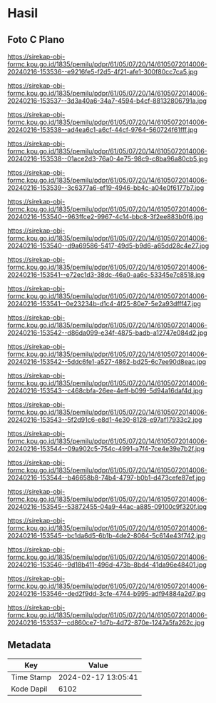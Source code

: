 # Hasil

## Foto C Plano

https://sirekap-obj-formc.kpu.go.id/1835/pemilu/pdpr/61/05/07/20/14/6105072014006-20240216-153536--e9216fe5-f2d5-4f21-afe1-300f80cc7ca5.jpg

https://sirekap-obj-formc.kpu.go.id/1835/pemilu/pdpr/61/05/07/20/14/6105072014006-20240216-153537--3d3a40a6-34a7-4594-b4cf-88132806791a.jpg

https://sirekap-obj-formc.kpu.go.id/1835/pemilu/pdpr/61/05/07/20/14/6105072014006-20240216-153538--ad4ea6c1-a6cf-44cf-9764-560724f61fff.jpg

https://sirekap-obj-formc.kpu.go.id/1835/pemilu/pdpr/61/05/07/20/14/6105072014006-20240216-153538--01ace2d3-76a0-4e75-98c9-c8ba96a80cb5.jpg

https://sirekap-obj-formc.kpu.go.id/1835/pemilu/pdpr/61/05/07/20/14/6105072014006-20240216-153539--3c6377a6-ef19-4946-bb4c-a04e0f6177b7.jpg

https://sirekap-obj-formc.kpu.go.id/1835/pemilu/pdpr/61/05/07/20/14/6105072014006-20240216-153540--963ffce2-9967-4c14-bbc8-3f2ee883b0f6.jpg

https://sirekap-obj-formc.kpu.go.id/1835/pemilu/pdpr/61/05/07/20/14/6105072014006-20240216-153540--d9a69586-5417-49d5-b9d6-a65dd28c4e27.jpg

https://sirekap-obj-formc.kpu.go.id/1835/pemilu/pdpr/61/05/07/20/14/6105072014006-20240216-153541--e72ec1d3-38dc-46a0-aa6c-53345e7c8518.jpg

https://sirekap-obj-formc.kpu.go.id/1835/pemilu/pdpr/61/05/07/20/14/6105072014006-20240216-153541--0e23234b-d1c4-4f25-80e7-5e2a93dfff47.jpg

https://sirekap-obj-formc.kpu.go.id/1835/pemilu/pdpr/61/05/07/20/14/6105072014006-20240216-153542--d86da099-e34f-4875-badb-a12747e084d2.jpg

https://sirekap-obj-formc.kpu.go.id/1835/pemilu/pdpr/61/05/07/20/14/6105072014006-20240216-153542--5ddc6fe1-a527-4862-bd25-6c7ee90d8eac.jpg

https://sirekap-obj-formc.kpu.go.id/1835/pemilu/pdpr/61/05/07/20/14/6105072014006-20240216-153543--c468cbfa-26ee-4eff-b099-5d94a16daf4d.jpg

https://sirekap-obj-formc.kpu.go.id/1835/pemilu/pdpr/61/05/07/20/14/6105072014006-20240216-153543--5f2d91c6-e8d1-4e30-8128-e97af17933c2.jpg

https://sirekap-obj-formc.kpu.go.id/1835/pemilu/pdpr/61/05/07/20/14/6105072014006-20240216-153544--09a902c5-754c-4991-a7f4-7ce4e39e7b2f.jpg

https://sirekap-obj-formc.kpu.go.id/1835/pemilu/pdpr/61/05/07/20/14/6105072014006-20240216-153544--b46658b8-74b4-4797-b0b1-d473cefe87ef.jpg

https://sirekap-obj-formc.kpu.go.id/1835/pemilu/pdpr/61/05/07/20/14/6105072014006-20240216-153545--53872455-04a9-44ac-a885-09100c9f320f.jpg

https://sirekap-obj-formc.kpu.go.id/1835/pemilu/pdpr/61/05/07/20/14/6105072014006-20240216-153545--bc1da6d5-6b1b-4de2-8064-5c614e43f742.jpg

https://sirekap-obj-formc.kpu.go.id/1835/pemilu/pdpr/61/05/07/20/14/6105072014006-20240216-153546--9d18b411-496d-473b-8bd4-41da96e48401.jpg

https://sirekap-obj-formc.kpu.go.id/1835/pemilu/pdpr/61/05/07/20/14/6105072014006-20240216-153546--ded2f9dd-3cfe-4744-b995-adf94884a2d7.jpg

https://sirekap-obj-formc.kpu.go.id/1835/pemilu/pdpr/61/05/07/20/14/6105072014006-20240216-153537--cd860ce7-1d7b-4d72-870e-1247a5fa262c.jpg


## Metadata

| Key        | Value               |
| ---------- | ------------------- |
| Time Stamp | 2024-02-17 13:05:41 |
| Kode Dapil | 6102                |



